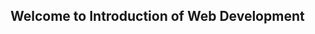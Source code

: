 <!--Introduction to HTML-->

<html>
  <head>
    <title>
      Introduction to Web development
    </title>
  </head>
  <body 
    background-color: aqua;>
    <div>
    <h2 align: left>
      Welcome to Introduction of Web Development
    </h2>
    </div>
  </body>
</html>
